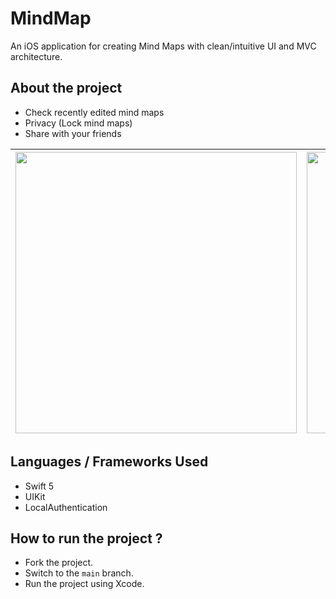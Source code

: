 # MindMap
An iOS application for creating Mind Maps with clean/intuitive UI and MVC architecture.

## About the project
- Check recently edited mind maps
- Privacy (Lock mind maps)
- Share with your friends


<img src="https://user-images.githubusercontent.com/24320649/142706020-ac105700-bdde-4c9c-8a65-cb34a0a715a3.jpg" width="450"> | <img src="https://user-images.githubusercontent.com/24320649/142706038-3afdd866-d170-45d3-8b79-46f8d254980e.jpg" width="450">
 --- | ---
 

## Languages / Frameworks Used
- Swift 5
- UIKit
- LocalAuthentication


## How to run the project ?
* Fork the project.
* Switch to the `main` branch.
* Run the project using Xcode.
